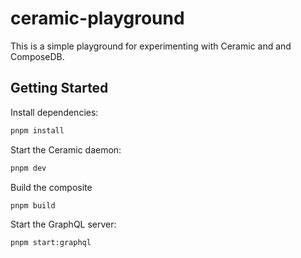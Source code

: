 # ceramic-playground

This is a simple playground for experimenting with Ceramic and and ComposeDB.

## Getting Started

Install dependencies:

```bash
pnpm install
```

Start the Ceramic daemon:

```bash
pnpm dev
```

Build the composite

```bash
pnpm build
```

Start the GraphQL server:

```bash
pnpm start:graphql
```
